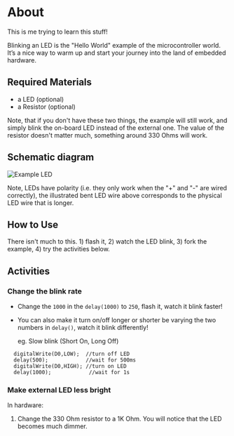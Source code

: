 About
=====
This is me trying to learn this stuff!

Blinking an LED is the "Hello World" example of the microcontroller world. It’s a nice way to warm up and start your journey into the land of embedded hardware. 

Required Materials
---

* a LED (optional)
* a Resistor (optional)

Note, that if you don't have these two things, the example will still work, and simply blink the on-board LED instead of the external one.
The value of the resistor doesn't matter much, something around 330 Ohms will work.

Schematic diagram
---

![Example LED](/led_blink/images/ex-led.png)

Note, LEDs have polarity (i.e. they only work when the "+" and "-" are wired correctly), the illustrated bent LED wire above corresponds to the physical LED wire that is longer.

How to Use
---

There isn't much to this. 1) flash it, 2) watch the LED blink, 3) fork the example, 4) try the activities below.

Activities
---

### Change the blink rate

- Change the `1000` in the `delay(1000)` to `250`, flash it, watch it blink faster!
- You can also make it turn on/off longer or shorter be varying the two numbers in `delay()`, watch it blink differently!

  eg. Slow blink (Short On, Long Off)

```
  digitalWrite(D0,LOW);  //turn off LED
  delay(500);            //wait for 500ms
  digitalWrite(D0,HIGH); //turn on LED
  delay(1000);            //wait for 1s
```
      
### Make external LED less bright

In hardware:

   1. Change the 330 Ohm resistor to a 1K Ohm. You will notice that the LED becomes much dimmer.
